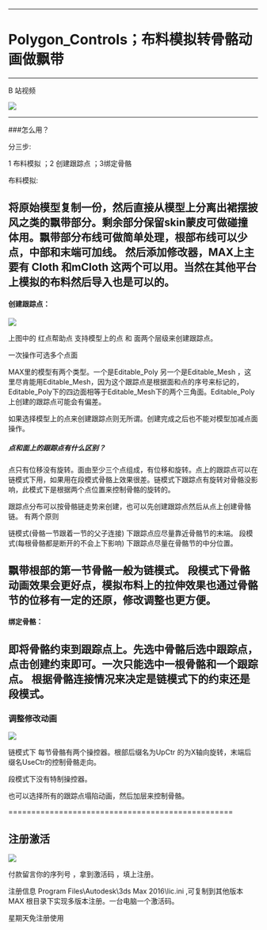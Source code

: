 

---
# Polygon_Controls；布料模拟转骨骼动画做飘带
-------------
B 站视频 [](https://www.bilibili.com/video/av22810098/)

![](https://github.com/4698to/Joetime.linetool.bar/blob/master/polygon_controls/2018041520545.png)

-------------------------------
###怎么用？

分三步:

1 布料模拟 ；2 创建跟踪点 ；3绑定骨骼

布料模拟:

将原始模型复制一份，然后直接从模型上分离出裙摆披风之类的飘带部分。剩余部分保留skin蒙皮可做碰撞体用。飘带部分布线可做简单处理，根部布线可以少点，中部和末端可加线。 然后添加修改器，MAX上主要有 Cloth 和mCloth 这两个可以用。当然在其他平台上模拟的布料然后导入也是可以的。
--------------------------------------------------------------------------------------------------------------------------------
#### 创建跟踪点：

![](https://github.com/4698to/Joetime.linetool.bar/blob/master/polygon_controls/3.png)

上图中的 红点帮助点
支持模型上的点 和 面两个层级来创建跟踪点。

一次操作可选多个点面

MAX里的模型有两个类型。一个是Editable_Poly 另一个是Editable_Mesh ，这里尽肯能用Editable_Mesh，因为这个跟踪点是根据面和点的序号来标记的，Editable_Poly下的四边面相等于Editable_Mesh下的两个三角面。Editable_Poly上创建的跟踪点可能会有偏差。

如果选择模型上的点来创建跟踪点则无所谓。创建完成之后也不能对模型加减点面操作。

##### 点和面上的跟踪点有什么区别？
点只有位移没有旋转。面由至少三个点组成，有位移和旋转。点上的跟踪点可以在链模式下用，如果用在段模式骨骼上效果很差。链模式下跟踪点有旋转对骨骼没影响，此模式下是根据两个点位置来控制骨骼的旋转的。

跟踪点分布可以按骨骼链走势来创建，也可以先创建跟踪点然后从点上创建骨骼链。
有两个原则

链模式(骨骼一节跟着一节的父子连接) 下跟踪点应尽量靠近骨骼节的末端。
段模式(每根骨骼都是断开的不会上下影响) 下跟踪点尽量在骨骼节的中分位置。

飘带根部的第一节骨骼一般为链模式。
段模式下骨骼动画效果会更好点，模拟布料上的拉伸效果也通过骨骼节的位移有一定的还原，修改调整也更方便。
--------------------------------------------------------------------------------------------------------------------------------

#### 绑定骨骼：

即将骨骼约束到跟踪点上。先选中骨骼后选中跟踪点，点击创建约束即可。一次只能选中一根骨骼和一个跟踪点。
根据骨骼连接情况来决定是链模式下的约束还是段模式。
----------------------------------------------------------------------------------

### 调整修改动画

![](https://github.com/4698to/Joetime.linetool.bar/blob/master/polygon_controls/4.png)

链模式下 每节骨骼有两个操控器。根部后缀名为UpCtr 的为X轴向旋转，末端后缀名UseCtr的控制骨骼走向。

段模式下没有特制操控器。

也可以选择所有的跟踪点塌陷动画，然后加层来控制骨骼。

=================================================
## 注册激活

![](https://github.com/4698to/Godbook/blob/master/img/1516971249924.jpg)

付款留言你的序列号 ，拿到激活码 ，填上注册。

注册信息 Program Files\Autodesk\3ds Max 2016\lic.ini ,可复制到其他版本 MAX 根目录下实现多版本注册。一台电脑一个激活码。

星期天免注册使用

